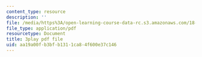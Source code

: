 ```yaml
---
content_type: resource
description: ''
file: /media/https%3A/open-learning-course-data-rc.s3.amazonaws.com/18-01sc-single-variable-calculus-fall-2010/aa19a00fb3bfb1311ca84f600e37c146_--lPz7VFnKI.pdf
file_type: application/pdf
resourcetype: Document
title: 3play pdf file
uid: aa19a00f-b3bf-b131-1ca8-4f600e37c146
---
```

